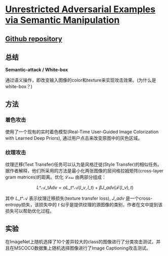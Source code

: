 # [Unrestricted Adversarial Examples via Semantic Manipulation](https://arxiv.org/abs/1904.06347)

## [Github repository](https://github.com/AI-secure/Big-but-Invisible-Adversarial-Attack)

## 总结
**Semantic-attack / White-box**

通过语义操作，即改变输入图像的color和texture来实现攻击效果。(为什么是white-box？)

## 方法
### 着色攻击
使用了一个现有的实时着色模型(Real-Time User-Guided Image Colorization with Learned Deep Priors), 通过用户点击来改变原图中的灰色区域。
### 纹理攻击
纹理迁移(Text Transfer)任务可以认为是风格迁徙(Style Transfer)的相似任务。据作者解释，他们所采用的方法是最小化两张图像的层间格拉姆矩阵(cross-layer gram matrices)的距离。优化 $\mathcal{Loss}$ 由两部分组成：

$$ L\^{\mathcal{A}}\_{\text{tAdv}} = \alpha L\_{t}\^{\mathcal{A}} (I\_{v}, I\_{t}) + \beta J\_{adv}(\mathcal{F}(I\_{v}), t) $$

其中 $L\_{t}\^{\mathcal{A}}$ 表示纹理迁移损失(texture transfer loss), $J\_{adv}$ 是一个cross-entropy损失，该损失中的 $t$ 似乎是提供纹理的源图像的类别，作者在文中提到该损失可以帮助优化过程。

## 实验
在ImageNet上随机选择了10个差异较大的class的图像进行了分类攻击测试，并且在MSCOCO数据集上随机选择图像进行了Image Captioning攻击测试。
